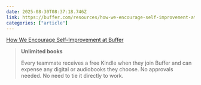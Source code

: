 ```yaml
---
date: 2025-08-30T08:37:18.746Z
link: https://buffer.com/resources/how-we-encourage-self-improvement-at-buffer/
categories: ["article"]
---
```

[How We Encourage Self-Improvement at Buffer](https://buffer.com/resources/how-we-encourage-self-improvement-at-buffer/)

> **Unlimited books**
> 
> Every teammate receives a free Kindle when they join Buffer and can expense any digital or audiobooks they choose. No approvals needed. No need to tie it directly to work.
